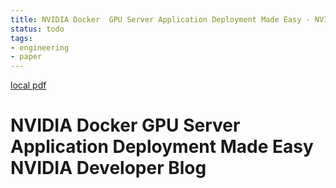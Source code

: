 ```yaml
---
title: NVIDIA Docker  GPU Server Application Deployment Made Easy - NVIDIA Developer Blog
status: todo
tags:
- engineering
- paper
---
```


[local pdf](../../../pdfs/NVIDIA%20Docker_%20GPU%20Server%20Application%20Deployment%20Made%20Easy%20_%20NVIDIA%20Developer%20Blog.pdf)

# NVIDIA Docker GPU Server Application Deployment Made Easy NVIDIA Developer Blog
